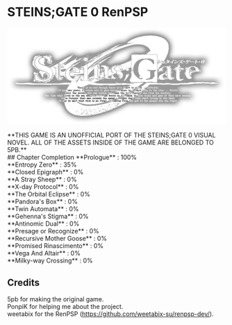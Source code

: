 # STEINS;GATE 0 RenPSP
<p align="center"><img src="./logo.png"> </p>
**THIS GAME IS AN UNOFFICIAL PORT OF THE STEINS;GATE 0 VISUAL NOVEL. ALL OF THE ASSETS INSIDE OF THE GAME ARE BELONGED TO 5PB.**<br/>
## Chapter Completion 
**Prologue** : 100%</br>
**Entropy Zero** : 35%</br>
**Closed Epigraph** : 0%</br>
**A Stray Sheep** : 0%</br>
**X-day Protocol** : 0%</br>
**The Orbital Eclipse** : 0%</br>
**Pandora's Box** : 0%</br>
**Twin Automata** : 0%</br>
**Gehenna's Stigma** : 0%</br>
**Antinomic Dual** : 0%</br>
**Presage or Recognize** : 0%</br>
**Recursive Mother Goose** : 0%</br>
**Promised Rinascimento** : 0%</br>
**Vega And Altair** : 0%</br>
**Milky-way Crossing** : 0%</br>

## Credits
5pb for making the original game.<br/>
PonpiK for helping me about the project.<br/>
weetabix for the RenPSP (https://github.com/weetabix-su/renpsp-dev/).<br/>
